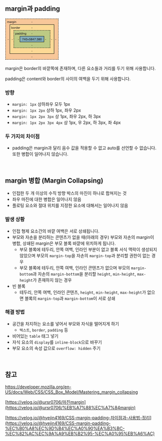 ## margin과 padding

![margin&padding](margin&padding.png)

margin은 border의 바깥쪽에 존재하며, 다른 요소들과 거리를 두기 위해 사용합니다.

padding은 content와 border의 사이의 여백을 두기 위해 사용합니다.

### 방향

- `margin: 1px` 상하좌우 모두 1px
- `margin: 1px 2px` 상하 1px, 좌우 2px
- `margin: 1px 2px 3px` 상 1px, 좌우 2px, 하 3px
- `margin: 1px 2px 3px 4px` 상 1px, 우 2px, 하 3px, 좌 4px

### 두 가지의 차이점

- padding은 margin과 달리 음수 값을 적용할 수 없고 auto를 선언할 수 없습니다. 또한 병합이 일어나지 않습니다.

<br>

## margin 병합 (Margin Collapsing)

- 인접한 두 개 이상의 수직 방향 박스의 마진이 하나로 합쳐지는 것
- 좌우 마진에 대한 병합은 일어나지 않음
- 플로팅 요소와 절대 위치를 지정한 요소에 대해서는 일어나지 않음

### 발생 상황

- 인접 형제 요소간의 바깥 여백은 서로 상쇄됩니다.
- 부모와 자손을 분리하는 콘텐츠가 없을 때(아래의 경우) 부모와 자손의 margin이 병합, 상쇄된 margin은 부모 블록 바깥에 위치하게 됩니다.
    - 부모 블록에 테두리, 안쪽 여백, 인라인 부분이 없고 블록 서식 맥락이 생성되지 않았으며 부모의 `margin-top`을 자손의 `margin-top`과 분리할 권한이 없는 경우
    - 부모 블록에 테두리, 안쪽 여백, 인라인 콘텐츠가 없으며 부모의 `margin-bottom`과 자손의 `margin-bottom`을 분리할 `height`, `min-height`, `max-height`가 존재하지 않는 경우
- 빈 블록
    - 테두리, 안쪽 여백, 인라인 콘텐츠, `height`, `min-height`, `max-height`가 없으면 블록의 `margin-top`과 `margin-bottom`이 서로 상쇄
    

### 해결 방법

- 공간을 차지하는 요소를 넣어서 부모와 자식을 떨어지게 하기
    - `텍스트`, `border`, `padding` 등
- 비어있는 `table` 태그 넣기
- 자식 요소의 `display`를 `inline-block`으로 바꾸기
- 부모 요소의 속성 값으로 `overflow: hidden` 주기

<br>

## 참고

https://developer.mozilla.org/en-US/docs/Web/CSS/CSS_Box_Model/Mastering_margin_collapsing

[https://velog.io/@ursr0706/마진margin](https://velog.io/@ursr0706/%EB%A7%88%EC%A7%84margin)

[https://velog.io/@hyejin4169/CSS-margin-padding-차이점과-사용법-정리](https://velog.io/@hyejin4169/CSS-margin-padding-%EC%B0%A8%EC%9D%B4%EC%A0%90%EA%B3%BC-%EC%82%AC%EC%9A%A9%EB%B2%95-%EC%A0%95%EB%A6%AC)